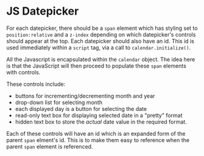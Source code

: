 # JS Datepicker

For each datepicker, there should be a `span` element which has styling set to `position:relative` and a `z-index` depending on which datepicker's controls should appear at the top. Each datepicker should also have an id. This id is used immediately within a `script` tag, via a call to `calendar.initialize()`.

All the Javascript is encapsulated within the `calendar` object. The idea here is that the JavaScript will then proceed to populate these `span` elements with controls.

These controls include:
- buttons for incrementing/decrementing month and year
- drop-down list for selecting month
- each displayed day is a button for selecting the date
- read-only text box for displaying selected date in a "pretty" format
- hidden text box to store the *actual* date value in the required format.

Each of these controls will have an id which is an expanded form of the parent `span` elment's id. This is to make them easy to reference when the parent `span` element is referenced.
